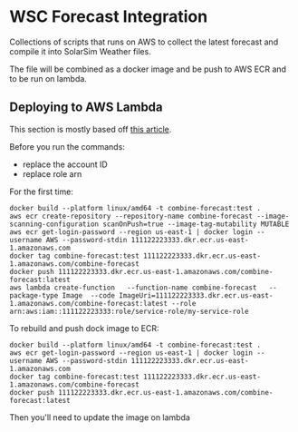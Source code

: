 # WSC Forecast Integration

Collections of scripts that runs on AWS to collect the latest forecast and 
compile it into SolarSim Weather files. 

The file will be combined as a docker image and be push to AWS ECR and to be 
run on lambda.
 
## Deploying to AWS Lambda
This section is mostly based off [this article](https://docs.aws.amazon.com/lambda/latest/dg/python-image.html#python-image-instructions).

Before you run the commands:
* replace the account ID
* replace role arn 

For the first time:
```shell
docker build --platform linux/amd64 -t combine-forecast:test .
aws ecr create-repository --repository-name combine-forecast --image-scanning-configuration scanOnPush=true --image-tag-mutability MUTABLE
aws ecr get-login-password --region us-east-1 | docker login --username AWS --password-stdin 111122223333.dkr.ecr.us-east-1.amazonaws.com
docker tag combine-forecast:test 111122223333.dkr.ecr.us-east-1.amazonaws.com/combine-forecast
docker push 111122223333.dkr.ecr.us-east-1.amazonaws.com/combine-forecast:latest
aws lambda create-function   --function-name combine-forecast   --package-type Image  --code ImageUri=111122223333.dkr.ecr.us-east-1.amazonaws.com/combine-forecast:latest --role arn:aws:iam::111122223333:role/service-role/my-service-role
```

To rebuild and push dock image to ECR: 
```shell
docker build --platform linux/amd64 -t combine-forecast:test .
aws ecr get-login-password --region us-east-1 | docker login --username AWS --password-stdin 111122223333.dkr.ecr.us-east-1.amazonaws.com
docker tag combine-forecast:test 111122223333.dkr.ecr.us-east-1.amazonaws.com/combine-forecast
docker push 111122223333.dkr.ecr.us-east-1.amazonaws.com/combine-forecast:latest
```
Then you'll need to update the image on lambda